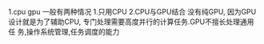 1.cpu gpu
一般有两种情况
      1.只用CPU
      2.CPU与GPU结合
        没有纯GPU, 因为GPU设计就是为了辅助CPU, 专门处理需要高度并行的计算任务.GPU不擅长处理通用任          务,操作系统管理,任务调度的能力
